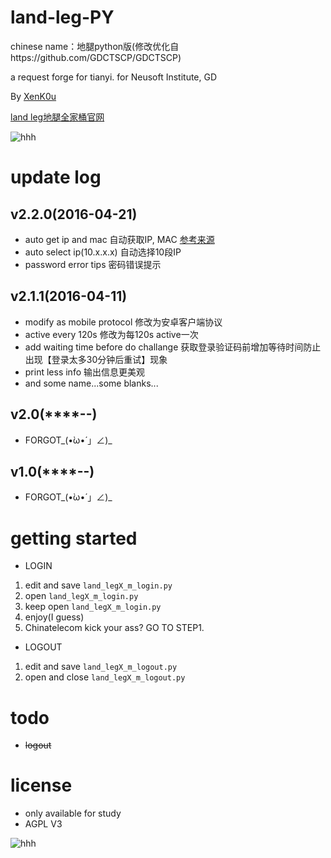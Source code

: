 # land-leg-PY

chinese name：地腿python版(修改优化自https://github.com/GDCTSCP/GDCTSCP)

a  request forge for tianyi. for Neusoft Institute, GD

By [XenK0u](http://henbukexue.science)

[land leg地腿全家桶官网](http://fuckty.ml)

![hhh](http://imgsrc.baidu.com/forum/w%3D580%3B/sign=8bb1c1917cf40ad115e4c7eb671713df/6a600c338744ebf89b869296def9d72a6159a7a0.jpg)

# update log

## v2.2.0(2016-04-21)

- auto get ip and mac 自动获取IP, MAC [参考来源](https://github.com/YianAndCode/f-surfing)
- auto select ip(10.x.x.x) 自动选择10段IP
- password error tips 密码错误提示

## v2.1.1(2016-04-11)

- modify as mobile protocol 修改为安卓客户端协议
- active every 120s 修改为每120s active一次
- add waiting time before do challange 获取登录验证码前增加等待时间防止出现【登录太多30分钟后重试】现象
- print less info 输出信息更美观
- and some name...some blanks...

## v2.0(****-**-**)

- FORGOT_(•̀ω•́ 」∠)_

## v1.0(****-**-**)

- FORGOT_(•̀ω•́ 」∠)_

# getting started

- LOGIN
1. edit and save ```land_legX_m_login.py```
2. open ```land_legX_m_login.py```
3. keep open ```land_legX_m_login.py```
4. enjoy(I guess)
5. Chinatelecom kick your ass? GO TO STEP1.

- LOGOUT
1. edit and save ```land_legX_m_logout.py```
2. open and close ```land_legX_m_logout.py```

# todo

- ~~logout~~

# license

- only available for study
- AGPL V3

![hhh](http://i2.piimg.com/f32a59cffa954644.jpg)
